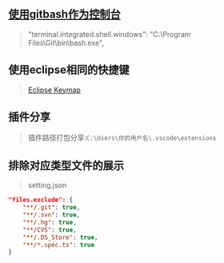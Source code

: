 
## [使用gitbash作为控制台](https://github.com/Microsoft/vscode/issues/7690)  
  > "terminal.integrated.shell.windows": "C:\Program Files\Git\bin\bash.exe",

## 使用eclipse相同的快捷键  
  > [Eclipse Keymap](https://marketplace.visualstudio.com/items?itemName=alphabotsec.vscode-eclipse-keybindings)  

## 插件分享  
  > 插件路径打包分享:`C:\Users\你的用户名\.vscode\extensions`

## 排除对应类型文件的展示

> setting.json
```json
"files.exclude": {
    "**/.git": true,
    "**/.svn": true,
    "**/.hg": true,
    "**/CVS": true,
    "**/.DS_Store": true,
    "**/*.spec.ts": true
}
```
